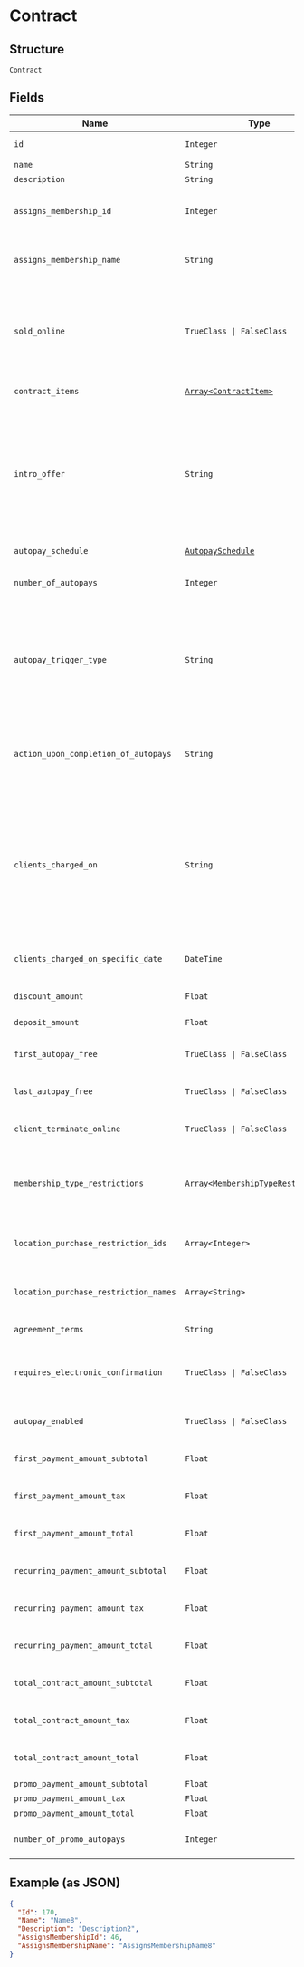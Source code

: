 
# Contract

## Structure

`Contract`

## Fields

| Name | Type | Tags | Description |
|  --- | --- | --- | --- |
| `id` | `Integer` | Optional | The contract’s ID at the subscriber’s business. |
| `name` | `String` | Optional | The name of the contract. |
| `description` | `String` | Optional | A description of the contract. |
| `assigns_membership_id` | `Integer` | Optional | The ID of the membership that was assigned to the client when the client signed up for a contract. |
| `assigns_membership_name` | `String` | Optional | The name of the membership that was assigned to the client when the client signed up for this contract. |
| `sold_online` | `TrueClass \| FalseClass` | Optional | When `true`, indicates that this membership is intended to be shown to clients in client experiences.<br /><br>When `false`, this contract should only be shown to staff members. |
| `contract_items` | [`Array<ContractItem>`](../../doc/models/contract-item.md) | Optional | Contains information about the items in the contract. |
| `intro_offer` | `String` | Optional | Defines whether this contract is treated as an introductory offer. If this is an introductory offer, then clients are always charged a set number of times rather than month to month, using their AutoPays. Possible values are:<br><br>* None<br>* NewConsumer<br>* NewAndReturningConsumer |
| `autopay_schedule` | [`AutopaySchedule`](../../doc/models/autopay-schedule.md) | Optional | - |
| `number_of_autopays` | `Integer` | Optional | The number of times that the AutoPay is to be run. This value is null if `FrequencyType` is `MonthToMonth`. |
| `autopay_trigger_type` | `String` | Optional | Defines whether the AutoPay, if applicable to this contract, runs on a set schedule or when the pricing option runs out or expires. Possible values are:<br><br>* OnSetSchedule<br>* PricingOptionRunsOutOrExpires |
| `action_upon_completion_of_autopays` | `String` | Optional | The renewal action to be taken when this AutoPay is completed. Possible values are:<br><br>* ContractExpires<br>* ContractAutomaticallyRenews |
| `clients_charged_on` | `String` | Optional | The value that indicates when clients are charged. Possible values are:<br><br>* OnSaleDate<br>* FirstOfTheMonth<br>* FifteenthOfTheMonth<br>* LastDayOfTheMonth<br>* FirstOrFifteenthOfTheMonth<br>* FirstOrSixteenthOfTheMonth<br>* FifteenthOrEndOfTheMonth<br>* SpecificDate |
| `clients_charged_on_specific_date` | `DateTime` | Optional | If `ClientsChargedOn` is defined as a specific date, this property holds the value of that date. Otherwise, this property is null. |
| `discount_amount` | `Float` | Optional | The calculated discount applied to the items in this contract. |
| `deposit_amount` | `Float` | Optional | The amount of the deposit required for this contract. |
| `first_autopay_free` | `TrueClass \| FalseClass` | Optional | When `true`, indicates that the first payment for the AutoPay is free. |
| `last_autopay_free` | `TrueClass \| FalseClass` | Optional | When `true`, indicates that the last payment for the AutoPay is free. |
| `client_terminate_online` | `TrueClass \| FalseClass` | Optional | When `true`, indicates that the client can terminate this contract on the Internet. |
| `membership_type_restrictions` | [`Array<MembershipTypeRestriction>`](../../doc/models/membership-type-restriction.md) | Optional | Contains information about the memberships that can purchase this contract. If null, then no membership restrictions exist, and anyone can purchase the contract. |
| `location_purchase_restriction_ids` | `Array<Integer>` | Optional | The IDs of the locations where this contract may be sold. If there are no restrictions, this value is null. |
| `location_purchase_restriction_names` | `Array<String>` | Optional | Location names where the contract may be purchased. If this value is null, there are no restrictions. |
| `agreement_terms` | `String` | Optional | Business-defined terms and conditions for the contract. |
| `requires_electronic_confirmation` | `TrueClass \| FalseClass` | Optional | When `true`, clients who purchase the contract are prompted to agree to the terms of the contract the next time that they log in. |
| `autopay_enabled` | `TrueClass \| FalseClass` | Optional | When `true`, this contract establishes an AutoPay on the client’s account. |
| `first_payment_amount_subtotal` | `Float` | Optional | The subtotal of the amount that the client is to be charged when signing up for the contract. |
| `first_payment_amount_tax` | `Float` | Optional | The amount of tax that the client is to be charged when signing up for the contract. |
| `first_payment_amount_total` | `Float` | Optional | The total amount that the client is to be charged when signing up for the contract. |
| `recurring_payment_amount_subtotal` | `Float` | Optional | The subtotal amount that the client is to be charged on an ongoing basis. |
| `recurring_payment_amount_tax` | `Float` | Optional | The amount of tax the client is to be charged on an ongoing basis. |
| `recurring_payment_amount_total` | `Float` | Optional | The total amount that the client is to be charged on an ongoing basis. |
| `total_contract_amount_subtotal` | `Float` | Optional | The subtotal amount that the client is to be charged over the lifespan of the contract. |
| `total_contract_amount_tax` | `Float` | Optional | The total amount of tax the client is to be charged over the lifespan of the contract. |
| `total_contract_amount_total` | `Float` | Optional | The total amount the client is to be charged over the lifespan of the contract. |
| `promo_payment_amount_subtotal` | `Float` | Optional | Subtotal promotional period |
| `promo_payment_amount_tax` | `Float` | Optional | Taxes of promotional period |
| `promo_payment_amount_total` | `Float` | Optional | Total of promotional period |
| `number_of_promo_autopays` | `Integer` | Optional | Number of times that the AutoPay runs under the promotional period |

## Example (as JSON)

```json
{
  "Id": 170,
  "Name": "Name8",
  "Description": "Description2",
  "AssignsMembershipId": 46,
  "AssignsMembershipName": "AssignsMembershipName8"
}
```


